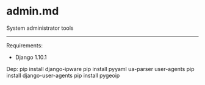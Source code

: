 # admin.md
System administrator tools

----

Requirements:
- Django 1.10.1


Dep:
pip install django-ipware
pip install pyyaml ua-parser user-agents
pip install django-user-agents
pip install pygeoip
